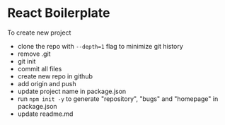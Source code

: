 # React Boilerplate

To create new project

- clone the repo with `--depth=1` flag to minimize git history
- remove .git
- git init
- commit all files
- create new repo in github
- add origin and push
- update project name in package.json
- run `npm init -y` to generate "repository", "bugs" and "homepage" in package.json
- update readme.md
